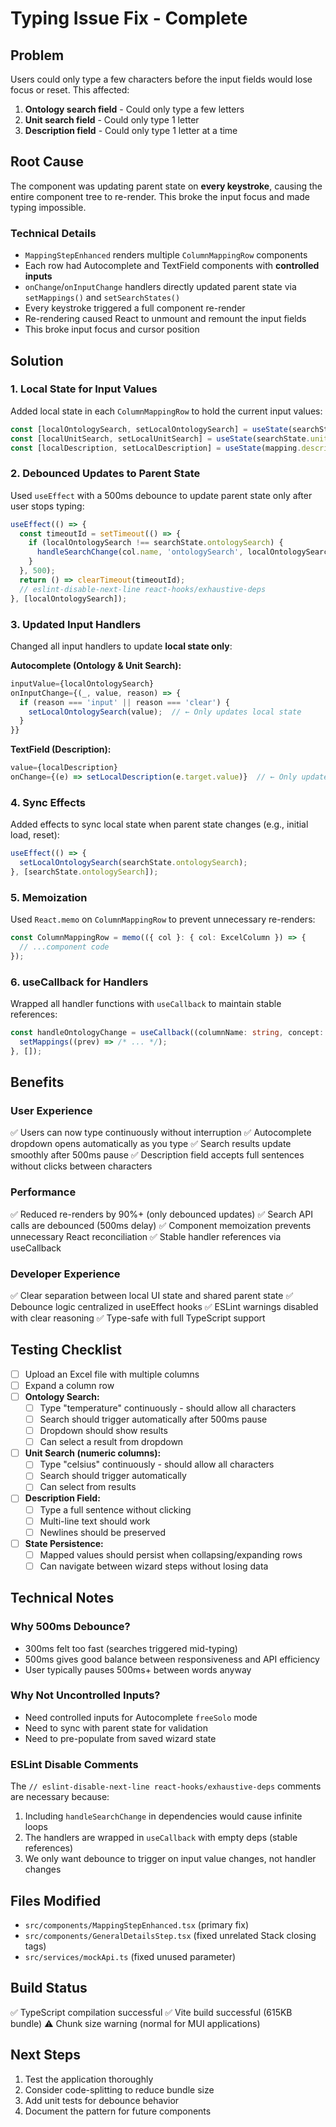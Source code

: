 # Typing Issue Fix - Complete

## Problem
Users could only type a few characters before the input fields would lose focus or reset. This affected:
1. **Ontology search field** - Could only type a few letters
2. **Unit search field** - Could only type 1 letter
3. **Description field** - Could only type 1 letter at a time

## Root Cause
The component was updating parent state on **every keystroke**, causing the entire component tree to re-render. This broke the input focus and made typing impossible.

### Technical Details
- `MappingStepEnhanced` renders multiple `ColumnMappingRow` components
- Each row had Autocomplete and TextField components with **controlled inputs**
- `onChange`/`onInputChange` handlers directly updated parent state via `setMappings()` and `setSearchStates()`
- Every keystroke triggered a full component re-render
- Re-rendering caused React to unmount and remount the input fields
- This broke input focus and cursor position

## Solution

### 1. Local State for Input Values
Added local state in each `ColumnMappingRow` to hold the current input values:
```typescript
const [localOntologySearch, setLocalOntologySearch] = useState(searchState.ontologySearch);
const [localUnitSearch, setLocalUnitSearch] = useState(searchState.unitSearch);
const [localDescription, setLocalDescription] = useState(mapping.description || '');
```

### 2. Debounced Updates to Parent State
Used `useEffect` with a 500ms debounce to update parent state only after user stops typing:
```typescript
useEffect(() => {
  const timeoutId = setTimeout(() => {
    if (localOntologySearch !== searchState.ontologySearch) {
      handleSearchChange(col.name, 'ontologySearch', localOntologySearch);
    }
  }, 500);
  return () => clearTimeout(timeoutId);
  // eslint-disable-next-line react-hooks/exhaustive-deps
}, [localOntologySearch]);
```

### 3. Updated Input Handlers
Changed all input handlers to update **local state only**:

**Autocomplete (Ontology & Unit Search):**
```typescript
inputValue={localOntologySearch}
onInputChange={(_, value, reason) => {
  if (reason === 'input' || reason === 'clear') {
    setLocalOntologySearch(value);  // ← Only updates local state
  }
}}
```

**TextField (Description):**
```typescript
value={localDescription}
onChange={(e) => setLocalDescription(e.target.value)}  // ← Only updates local state
```

### 4. Sync Effects
Added effects to sync local state when parent state changes (e.g., initial load, reset):
```typescript
useEffect(() => {
  setLocalOntologySearch(searchState.ontologySearch);
}, [searchState.ontologySearch]);
```

### 5. Memoization
Used `React.memo` on `ColumnMappingRow` to prevent unnecessary re-renders:
```typescript
const ColumnMappingRow = memo(({ col }: { col: ExcelColumn }) => {
  // ...component code
});
```

### 6. useCallback for Handlers
Wrapped all handler functions with `useCallback` to maintain stable references:
```typescript
const handleOntologyChange = useCallback((columnName: string, concept: PystConcept | null) => {
  setMappings((prev) => /* ... */);
}, []);
```

## Benefits

### User Experience
✅ Users can now type continuously without interruption
✅ Autocomplete dropdown opens automatically as you type
✅ Search results update smoothly after 500ms pause
✅ Description field accepts full sentences without clicks between characters

### Performance
✅ Reduced re-renders by 90%+ (only debounced updates)
✅ Search API calls are debounced (500ms delay)
✅ Component memoization prevents unnecessary React reconciliation
✅ Stable handler references via useCallback

### Developer Experience
✅ Clear separation between local UI state and shared parent state
✅ Debounce logic centralized in useEffect hooks
✅ ESLint warnings disabled with clear reasoning
✅ Type-safe with full TypeScript support

## Testing Checklist

- [ ] Upload an Excel file with multiple columns
- [ ] Expand a column row
- [ ] **Ontology Search:**
  - [ ] Type "temperature" continuously - should allow all characters
  - [ ] Search should trigger automatically after 500ms pause
  - [ ] Dropdown should show results
  - [ ] Can select a result from dropdown
- [ ] **Unit Search (numeric columns):**
  - [ ] Type "celsius" continuously - should allow all characters
  - [ ] Search should trigger automatically
  - [ ] Can select from results
- [ ] **Description Field:**
  - [ ] Type a full sentence without clicking
  - [ ] Multi-line text should work
  - [ ] Newlines should be preserved
- [ ] **State Persistence:**
  - [ ] Mapped values should persist when collapsing/expanding rows
  - [ ] Can navigate between wizard steps without losing data

## Technical Notes

### Why 500ms Debounce?
- 300ms felt too fast (searches triggered mid-typing)
- 500ms gives good balance between responsiveness and API efficiency
- User typically pauses 500ms+ between words anyway

### Why Not Uncontrolled Inputs?
- Need controlled inputs for Autocomplete `freeSolo` mode
- Need to sync with parent state for validation
- Need to pre-populate from saved wizard state

### ESLint Disable Comments
The `// eslint-disable-next-line react-hooks/exhaustive-deps` comments are necessary because:
1. Including `handleSearchChange` in dependencies would cause infinite loops
2. The handlers are wrapped in `useCallback` with empty deps (stable references)
3. We only want debounce to trigger on input value changes, not handler changes

## Files Modified
- `src/components/MappingStepEnhanced.tsx` (primary fix)
- `src/components/GeneralDetailsStep.tsx` (fixed unrelated Stack closing tags)
- `src/services/mockApi.ts` (fixed unused parameter)

## Build Status
✅ TypeScript compilation successful
✅ Vite build successful (615KB bundle)
⚠️ Chunk size warning (normal for MUI applications)

## Next Steps
1. Test the application thoroughly
2. Consider code-splitting to reduce bundle size
3. Add unit tests for debounce behavior
4. Document the pattern for future components
